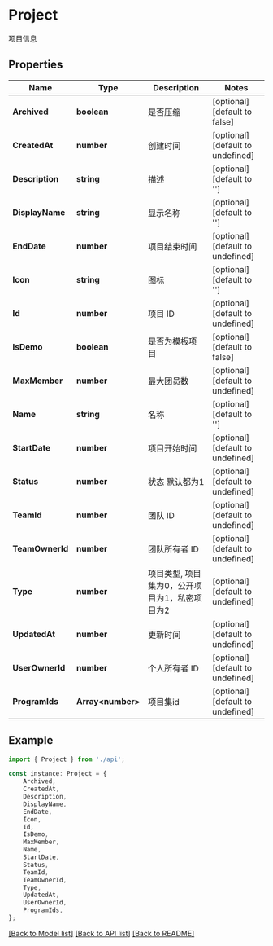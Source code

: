 # Project

项目信息

## Properties

Name | Type | Description | Notes
------------ | ------------- | ------------- | -------------
**Archived** | **boolean** | 是否压缩 | [optional] [default to false]
**CreatedAt** | **number** | 创建时间 | [optional] [default to undefined]
**Description** | **string** | 描述 | [optional] [default to '']
**DisplayName** | **string** | 显示名称 | [optional] [default to '']
**EndDate** | **number** | 项目结束时间 | [optional] [default to undefined]
**Icon** | **string** | 图标 | [optional] [default to '']
**Id** | **number** | 项目 ID | [optional] [default to undefined]
**IsDemo** | **boolean** | 是否为模板项目 | [optional] [default to false]
**MaxMember** | **number** | 最大团员数 | [optional] [default to undefined]
**Name** | **string** | 名称 | [optional] [default to '']
**StartDate** | **number** | 项目开始时间 | [optional] [default to undefined]
**Status** | **number** | 状态 默认都为1 | [optional] [default to undefined]
**TeamId** | **number** | 团队 ID | [optional] [default to undefined]
**TeamOwnerId** | **number** | 团队所有者 ID | [optional] [default to undefined]
**Type** | **number** | 项目类型, 项目集为0，公开项目为1，私密项目为2 | [optional] [default to undefined]
**UpdatedAt** | **number** | 更新时间 | [optional] [default to undefined]
**UserOwnerId** | **number** | 个人所有者 ID | [optional] [default to undefined]
**ProgramIds** | **Array&lt;number&gt;** | 项目集id | [optional] [default to undefined]

## Example

```typescript
import { Project } from './api';

const instance: Project = {
    Archived,
    CreatedAt,
    Description,
    DisplayName,
    EndDate,
    Icon,
    Id,
    IsDemo,
    MaxMember,
    Name,
    StartDate,
    Status,
    TeamId,
    TeamOwnerId,
    Type,
    UpdatedAt,
    UserOwnerId,
    ProgramIds,
};
```

[[Back to Model list]](../README.md#documentation-for-models) [[Back to API list]](../README.md#documentation-for-api-endpoints) [[Back to README]](../README.md)
